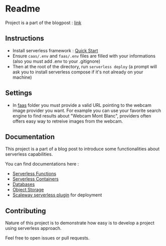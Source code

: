# Readme

Project is a part of the blogpost : [link](https://blog.scaleway.com)

## Instructions 

- Install serverless framework : [Quick Start](https://github.com/scaleway/serverless-scaleway-functions#quick-start)
- Ensure `caas/.env` and `faas/.env` files are filled with your informations (also you must add .env to your .gitignore)
- Then at the root of the directory, run `serverless deploy` (a prompt will ask you to install serverless compose if it's not already on your machine)

## Settings

- In [faas](./faas/) folder you must provide a valid URL pointing to the webcam image provider you want.
For example you can use your favorite search engine to find results about "Webcam Mont Blanc",  providers often
offers easy way to retreive images from the webcam.

## Documentation

This project is a part of a blog post to introduce some functionalities about serverless capabilities.

You can find documentations here : 
- [Serverless Functions](https://www.scaleway.com/en/docs/compute/functions/reference-content/)
- [Serverless Containers](https://www.scaleway.com/en/docs/compute/containers/reference-content/)
- [Databases](https://www.scaleway.com/en/docs/managed-databases/postgresql-and-mysql/)
- [Object Storage](https://www.scaleway.com/en/docs/storage/object/)
- [Scaleway serverless plugin](https://github.com/scaleway/serverless-scaleway-functions) for deployment


## Contributing

Nature of this project is to demonstrate how easy is to develop a project using serverless approach.

Feel free to open issues or pull requests.